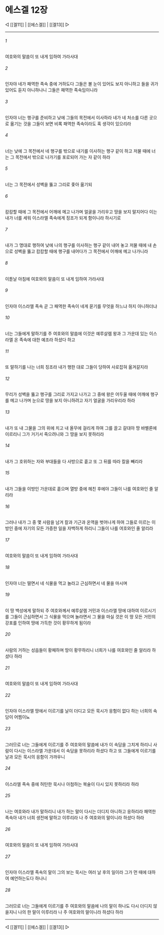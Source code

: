 ﻿# 에스겔 12장

◁ [[겔11]] | [[에스겔]] | [[겔13]] ▷
***

###### 1
여호와의 말씀이 또 내게 임하여 가라사대

###### 2
인자야 네가 패역한 족속 중에 거하도다 그들은 볼 눈이 있어도 보지 아니하고 들을 귀가 있어도 듣지 아니하나니 그들은 패역한 족속임이니라

###### 3
인자야 너는 행구를 준비하고 낮에 그들의 목전에서 이사하라 네가 네 처소를 다른 곳으로 옮기는 것을 그들이 보면 비록 패역한 족속이라도 혹 생각이 있으리라

###### 4
너는 낮에 그 목전에서 네 행구를 밖으로 내기를 이사하는 행구 같이 하고 저물 때에 너는 그 목전에서 밖으로 나가기를 포로되어 가는 자 같이 하라

###### 5
너는 그 목전에서 성벽을 뚫고 그리로 좇아 옮기되

###### 6
캄캄할 때에 그 목전에서 어깨에 메고 나가며 얼굴을 가리우고 땅을 보지 말지어다 이는 내가 너를 세워 이스라엘 족속에게 징조가 되게 함이니라 하시기로

###### 7
내가 그 명대로 행하여 낮에 나의 행구를 이사하는 행구 같이 내어 놓고 저물 때에 내 손으로 성벽을 뚫고 캄캄할 때에 행구를 내어다가 그 목전에서 어깨에 메고 나가니라

###### 8
이튿날 아침에 여호와의 말씀이 또 내게 임하여 가라사대

###### 9
인자야 이스라엘 족속 곧 그 패역한 족속이 네게 묻기를 무엇을 하느냐 하지 아니하더냐

###### 10
너는 그들에게 말하기를 주 여호와의 말씀에 이것은 예루살렘 왕과 그 가운데 있는 이스라엘 온 족속에 대한 예조라 하셨다 하고

###### 11
또 말하기를 나는 너희 징조라 내가 행한 대로 그들이 당하여 사로잡혀 옮겨갈지라

###### 12
무리가 성벽을 뚫고 행구를 그리로 가지고 나가고 그 중에 왕은 어두울 때에 어깨에 행구를 메고 나가며 눈으로 땅을 보지 아니하려고 자기 얼굴을 가리우리라 하라

###### 13
내가 또 내 그물을 그의 위에 치고 내 올무에 걸리게 하여 그를 끌고 갈대아 땅 바벨론에 이르리니 그가 거기서 죽으려니와 그 땅을 보지 못하리라

###### 14
내가 그 호위하는 자와 부대들을 다 사방으로 흩고 또 그 뒤를 따라 칼을 빼리라

###### 15
내가 그들을 이방인 가운데로 흩으며 열방 중에 헤친 후에야 그들이 나를 여호와인 줄 알리라

###### 16
그러나 내가 그 중 몇 사람을 남겨 칼과 기근과 온역을 벗어나게 하여 그들로 이르는 이방인 중에 자기의 모든 가증한 일을 자백하게 하리니 그들이 나를 여호와인 줄 알리라

###### 17
여호와의 말씀이 또 내게 임하여 가라사대

###### 18
인자야 너는 떨면서 네 식물을 먹고 놀라고 근심하면서 네 물을 마시며

###### 19
이 땅 백성에게 말하되 주 여호와께서 예루살렘 거민과 이스라엘 땅에 대하여 이르시기를 그들이 근심하면서 그 식물을 먹으며 놀라면서 그 물을 마실 것은 이 땅 모든 거민의 강포를 인하여 땅에 가득한 것이 황무하게 됨이라

###### 20
사람의 거하는 성읍들이 황페하며 땅이 황무하리니 너희가 나를 여호와인 줄 알리라 하셨다 하라

###### 21
여호와의 말씀이 또 내게 임하여 가라사대

###### 22
인자야 이스라엘 땅에서 이르기를 날이 더디고 모든 묵시가 응험이 없다 하는 너희의 속담이 어찜이뇨

###### 23
그러므로 너는 그들에게 이르기를 주 여호와의 말씀에 내가 이 속담을 그치게 하리니 사람이 다시는 이스라엘 가운데서 이 속담을 못하리라 하셨다 하고 또 그들에게 이르기를 날과 모든 묵시의 응함이 가까우니

###### 24
이스라엘 족속 중에 허탄한 묵시나 아첨하는 복술이 다시 있지 못하리라 하라

###### 25
나는 여호와라 내가 말하리니 내가 하는 말이 다시는 더디지 아니하고 응하리라 패역한 족속아 내가 너희 생전에 말하고 이루리라 나 주 여호와의 말이니라 하셨다 하라

###### 26
여호와의 말씀이 또 내게 임하여 가라사대

###### 27
인자야 이스라엘 족속의 말이 그의 보는 묵시는 여러 날 후의 일이라 그가 먼 때에 대하여 예언하는도다 하나니

###### 28
그러므로 너는 그들에게 이르기를 주 여호와의 말씀에 나의 말이 하나도 다시 더디지 않을지니 나의 한 말이 이루리라 나 주 여호와의 말이니라 하셨다 하라

***
◁ [[겔11]] | [[에스겔]] | [[겔13]] ▷
